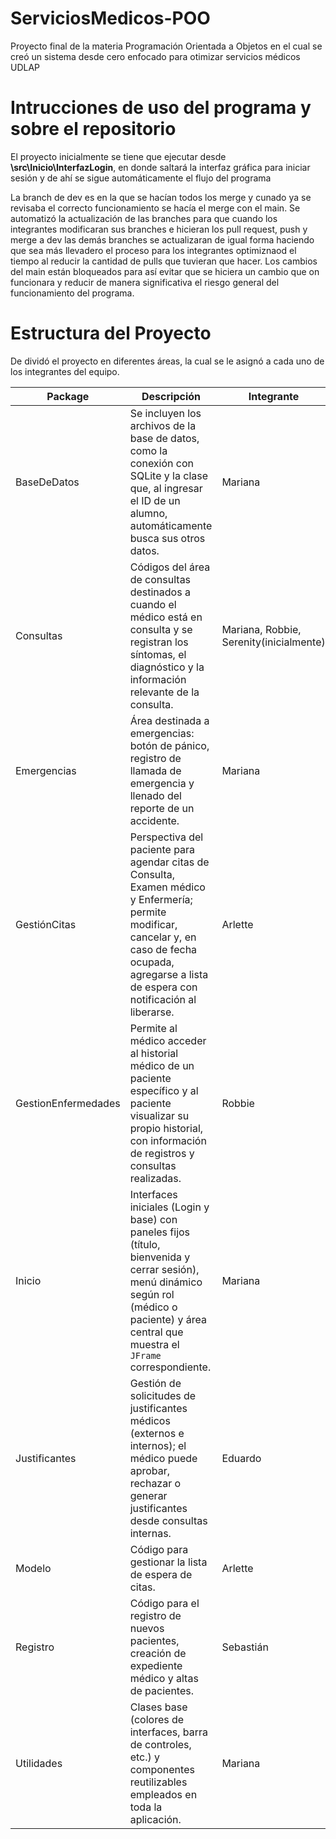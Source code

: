 # ServiciosMedicos-POO
  Proyecto final de la materia Programación Orientada a Objetos en el cual se creó un sistema desde cero enfocado para otimizar servicios médicos UDLAP

# Intrucciones de uso del programa y sobre el repositorio
  El proyecto inicialmente se tiene que ejecutar desde **\src\Inicio\InterfazLogin**, en donde saltará la interfaz gráfica para iniciar sesión y de ahí se sigue automáticamente el flujo del programa

  La branch de dev es en la que se hacían todos los merge y cunado ya se revisaba el correcto funcionamiento se hacía el merge con el main.
  Se automatizó la actualización de las branches para que cuando los integrantes modificaran sus branches e hicieran los pull request, push y merge a dev las demás branches se actualizaran de igual forma haciendo que sea más llevadero el proceso para los integrantes optimiznaod el tiempo al reducir la cantidad de pulls que tuvieran que hacer.
  Los cambios del main están bloqueados para así evitar que se hiciera un cambio que on funcionara y reducir de manera significativa el riesgo general del funcionamiento del programa.

# Estructura del Proyecto
  De dividó el proyecto en diferentes áreas, la cual se le asignó a cada uno de los integrantes del equipo.
  
| Package               | Descripción                                                                                                                                                                                               | Integrante |
| --------------------- | ----------------------------------------------------------------------------------------------------------------------------------------------------------------------------------------------------------- | ---------- |
| BaseDeDatos           | Se incluyen los archivos de la base de datos, como la conexión con SQLite y la clase que, al ingresar el ID de un alumno, automáticamente busca sus otros datos.                                       | Mariana    |
| Consultas             | Códigos del área de consultas destinados a cuando el médico está en consulta y se registran los síntomas, el diagnóstico y la información relevante de la consulta.                                      | Mariana, Robbie, Serenity(inicialmente)           |
| Emergencias           | Área destinada a emergencias: botón de pánico, registro de llamada de emergencia y llenado del reporte de un accidente.                                                                                   | Mariana    |
| GestiónCitas          | Perspectiva del paciente para agendar citas de Consulta, Examen médico y Enfermería; permite modificar, cancelar y, en caso de fecha ocupada, agregarse a lista de espera con notificación al liberarse. | Arlette    |
| GestionEnfermedades   | Permite al médico acceder al historial médico de un paciente específico y al paciente visualizar su propio historial, con información de registros y consultas realizadas.                               | Robbie     |
| Inicio                | Interfaces iniciales (Login y base) con paneles fijos (título, bienvenida y cerrar sesión), menú dinámico según rol (médico o paciente) y área central que muestra el `JFrame` correspondiente.           | Mariana    |
| Justificantes         | Gestión de solicitudes de justificantes médicos (externos e internos); el médico puede aprobar, rechazar o generar justificantes desde consultas internas.                                             | Eduardo    |
| Modelo                | Código para gestionar la lista de espera de citas.                                                                                                                                                         | Arlette    |
| Registro              | Código para el registro de nuevos pacientes, creación de expediente médico y altas de pacientes.                                                                                                           | Sebastián  |
| Utilidades            | Clases base (colores de interfaces, barra de controles, etc.) y componentes reutilizables empleados en toda la aplicación.                                                                               | Mariana    |
